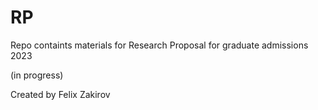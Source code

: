 # RP
Repo containts materials for Research Proposal for graduate admissions 2023

(in progress)

Created by Felix Zakirov
